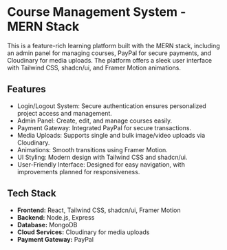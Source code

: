 # Course Management System - MERN Stack

This is a feature-rich learning platform built with the MERN stack, including an admin panel for managing courses, PayPal for secure payments, and Cloudinary for media uploads. The platform offers a sleek user interface with Tailwind CSS, shadcn/ui, and Framer Motion animations.

## Features

- Login/Logout System: Secure authentication ensures personalized project access and management.
- Admin Panel: Create, edit, and manage courses easily.
- Payment Gateway: Integrated PayPal for secure transactions.
- Media Uploads: Supports single and bulk image/video uploads via Cloudinary.
- Animations: Smooth transitions using Framer Motion.
- UI Styling: Modern design with Tailwind CSS and shadcn/ui.
- User-Friendly Interface: Designed for easy navigation, with improvements planned for responsiveness.

## Tech Stack

- **Frontend:** React, Tailwind CSS, shadcn/ui, Framer Motion
- **Backend:** Node.js, Express
- **Database:**  MongoDB
- **Cloud Services:** Cloudinary for media uploads
- **Payment Gateway:** PayPal

